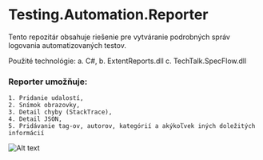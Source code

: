 # Testing.Automation.Reporter
Tento repozitár obsahuje riešenie pre vytváranie podrobných správ logovania automatizovaných testov.

Použité technológie:
    a. C#,
    b. ExtentReports.dll
    c. TechTalk.SpecFlow.dll

### Reporter umožňuje:

    1. Pridanie udalostí,
    2. Snímok obrazovky,
    3. Detail chyby (StackTrace),
    4. Detail JSON,			
    5. Pridávanie tag-ov, autorov, kategórií a akýkoľvek iných doležitých informácií

![Alt text](/image.jpeg?raw=true "Optional Title")

